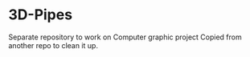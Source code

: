 # 3D-Pipes
Separate repository to work on Computer graphic project
Copied from another repo to clean it up.
